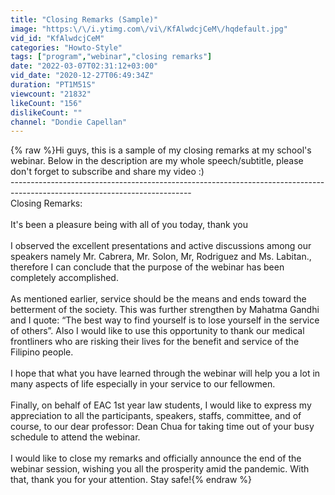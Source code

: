 ```yaml
---
title: "Closing Remarks (Sample)"
image: "https:\/\/i.ytimg.com\/vi\/KfAlwdcjCeM\/hqdefault.jpg"
vid_id: "KfAlwdcjCeM"
categories: "Howto-Style"
tags: ["program","webinar","closing remarks"]
date: "2022-03-07T02:31:12+03:00"
vid_date: "2020-12-27T06:49:34Z"
duration: "PT1M51S"
viewcount: "21832"
likeCount: "156"
dislikeCount: ""
channel: "Dondie Capellan"
---
```

{% raw %}Hi guys, this is a sample of my closing remarks at my school's webinar. Below in the description are my whole speech/subtitle, please don't forget to subscribe and share my video :)<br />---------------------------------------------------------------------------------------------------------------------------<br />Closing Remarks:<br /><br />It's been a pleasure being with all of you today, thank you <br /><br />I observed the excellent presentations and active discussions among our speakers namely Mr. Cabrera, Mr. Solon, Mr, Rodriguez and Ms. Labitan., therefore I can conclude that the purpose of the webinar has been completely accomplished.<br /><br />As mentioned earlier, service should be the means and ends toward the betterment of the society. This was further strengthen by Mahatma Gandhi and I quote: “The best way to find yourself is to lose yourself in the service of others”. Also I would like to use this opportunity to thank our medical frontliners who are risking their lives for the benefit and service of the Filipino people. <br /><br />I hope that what you have learned through the webinar will help you a lot in many aspects of life especially in your service to our fellowmen. <br /><br />Finally, on behalf of EAC 1st year law students, I would like to express my appreciation to all the participants, speakers, staffs, committee, and of course, to our dear professor: Dean Chua for taking time out of your busy schedule to attend the webinar. <br /><br />I would like to close my remarks and officially announce the end of the webinar session, wishing you all the prosperity amid the pandemic. With that, thank you for your attention. Stay safe!{% endraw %}
